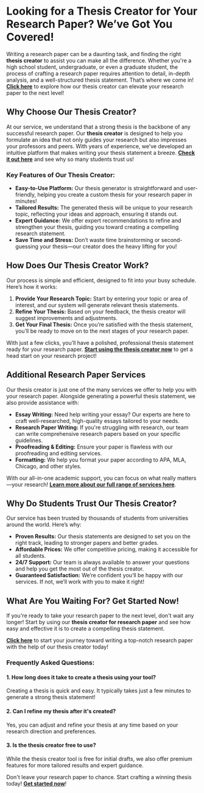 # Looking for a Thesis Creator for Your Research Paper? We’ve Got You Covered!

Writing a research paper can be a daunting task, and finding the right **thesis creator** to assist you can make all the difference. Whether you're a high school student, undergraduate, or even a graduate student, the process of crafting a research paper requires attention to detail, in-depth analysis, and a well-structured thesis statement. That’s where we come in! **[Click here](https://tinyurl.com/topessay?keyword=thesis+creator+for+research+paper)** to explore how our thesis creator can elevate your research paper to the next level!

## Why Choose Our Thesis Creator?

At our service, we understand that a strong thesis is the backbone of any successful research paper. Our **thesis creator** is designed to help you formulate an idea that not only guides your research but also impresses your professors and peers. With years of experience, we’ve developed an intuitive platform that makes writing your thesis statement a breeze. **[Check it out here](https://tinyurl.com/topessay?keyword=thesis+creator+for+research+paper)** and see why so many students trust us!

### Key Features of Our Thesis Creator:

- **Easy-to-Use Platform:** Our thesis generator is straightforward and user-friendly, helping you create a custom thesis for your research paper in minutes!
- **Tailored Results:** The generated thesis will be unique to your research topic, reflecting your ideas and approach, ensuring it stands out.
- **Expert Guidance:** We offer expert recommendations to refine and strengthen your thesis, guiding you toward creating a compelling research statement.
- **Save Time and Stress:** Don’t waste time brainstorming or second-guessing your thesis—our creator does the heavy lifting for you!

## How Does Our Thesis Creator Work?

Our process is simple and efficient, designed to fit into your busy schedule. Here’s how it works:

1. **Provide Your Research Topic:** Start by entering your topic or area of interest, and our system will generate relevant thesis statements.
2. **Refine Your Thesis:** Based on your feedback, the thesis creator will suggest improvements and adjustments.
3. **Get Your Final Thesis:** Once you’re satisfied with the thesis statement, you’ll be ready to move on to the next stages of your research paper.

With just a few clicks, you’ll have a polished, professional thesis statement ready for your research paper. **[Start using the thesis creator now](https://tinyurl.com/topessay?keyword=thesis+creator+for+research+paper)** to get a head start on your research project!

## Additional Research Paper Services

Our thesis creator is just one of the many services we offer to help you with your research paper. Alongside generating a powerful thesis statement, we also provide assistance with:

- **Essay Writing:** Need help writing your essay? Our experts are here to craft well-researched, high-quality essays tailored to your needs.
- **Research Paper Writing:** If you're struggling with research, our team can write comprehensive research papers based on your specific guidelines.
- **Proofreading & Editing:** Ensure your paper is flawless with our proofreading and editing services.
- **Formatting:** We help you format your paper according to APA, MLA, Chicago, and other styles.

With our all-in-one academic support, you can focus on what really matters—your research! **[Learn more about our full range of services here](https://tinyurl.com/topessay?keyword=thesis+creator+for+research+paper)**.

## Why Do Students Trust Our Thesis Creator?

Our service has been trusted by thousands of students from universities around the world. Here’s why:

- **Proven Results:** Our thesis statements are designed to set you on the right track, leading to stronger papers and better grades.
- **Affordable Prices:** We offer competitive pricing, making it accessible for all students.
- **24/7 Support:** Our team is always available to answer your questions and help you get the most out of the thesis creator.
- **Guaranteed Satisfaction:** We’re confident you’ll be happy with our services. If not, we’ll work with you to make it right!

## What Are You Waiting For? Get Started Now!

If you're ready to take your research paper to the next level, don't wait any longer! Start by using our **thesis creator for research paper** and see how easy and effective it is to create a compelling thesis statement.

**[Click here](https://tinyurl.com/topessay?keyword=thesis+creator+for+research+paper)** to start your journey toward writing a top-notch research paper with the help of our thesis creator today!

### Frequently Asked Questions:

#### 1. How long does it take to create a thesis using your tool?

Creating a thesis is quick and easy. It typically takes just a few minutes to generate a strong thesis statement!

#### 2. Can I refine my thesis after it's created?

Yes, you can adjust and refine your thesis at any time based on your research direction and preferences.

#### 3. Is the thesis creator free to use?

While the thesis creator tool is free for initial drafts, we also offer premium features for more tailored results and expert guidance.

Don't leave your research paper to chance. Start crafting a winning thesis today! **[Get started now](https://tinyurl.com/topessay?keyword=thesis+creator+for+research+paper)**!
